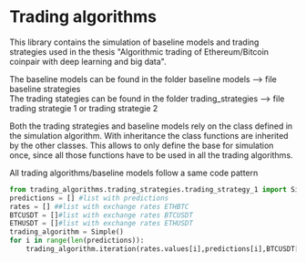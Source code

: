 # Trading algorithms

This library contains the simulation of baseline models and trading strategies used in the thesis
"Algorithmic trading of Ethereum/Bitcoin coinpair with deep learning and big data". <br> 

The baseline models can be found in the folder baseline models --> file baseline strategies <br> 
The trading stategies can be found in the folder trading_strategies --> file trading strategie 1 or 
trading strategie 2 <br> 

Both the trading strategies and baseline models rely on the class defined in the simulation algorithm.
With inheritance the class functions are inherited by the other classes. This allows to only define the base
for simulation once, since all those functions have to be used in all the trading algorithms. <br> 



All trading algorithms/baseline models follow a same code pattern
```python
from trading_algorithms.trading_strategies.trading_strategy_1 import Simple
predictions = [] #list with predictions 
rates = [] ##list with exchange rates ETHBTC 
BTCUSDT = []#list with exchange rates BTCUSDT 
ETHUSDT = []#list with exchange rates ETHUSDT 
trading_algorithm = Simple() 
for i in range(len(predictions)): 
    trading_algorithm.iteration(rates.values[i],predictions[i],BTCUSDT[i],ETHUSDT[i])

```
